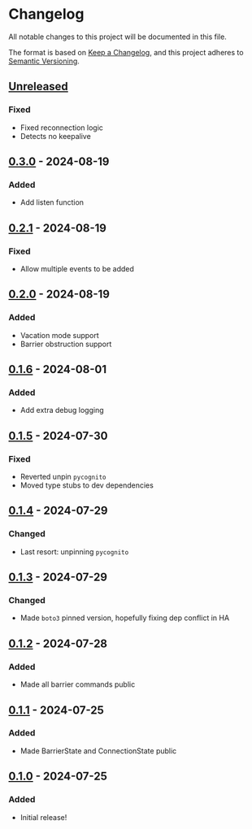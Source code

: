 # Changelog
All notable changes to this project will be documented in this file.

The format is based on [Keep a Changelog](https://keepachangelog.com/en/1.0.0/), and this project adheres to [Semantic Versioning](https://semver.org/spec/v2.0.0.html).

## [Unreleased]
### Fixed
- Fixed reconnection logic
- Detects no keepalive

## [0.3.0] - 2024-08-19
### Added
- Add listen function

## [0.2.1] - 2024-08-19
### Fixed
- Allow multiple events to be added

## [0.2.0] - 2024-08-19
### Added
- Vacation mode support
- Barrier obstruction support

## [0.1.6] - 2024-08-01
### Added
- Add extra debug logging

## [0.1.5] - 2024-07-30
### Fixed
- Reverted unpin `pycognito`
- Moved type stubs to dev dependencies

## [0.1.4] - 2024-07-29
### Changed
- Last resort: unpinning `pycognito`

## [0.1.3] - 2024-07-29
### Changed
- Made `boto3` pinned version, hopefully fixing dep conflict in HA

## [0.1.2] - 2024-07-28
### Added
- Made all barrier commands public

## [0.1.1] - 2024-07-25
### Added
- Made BarrierState and ConnectionState public

## [0.1.0] - 2024-07-25
### Added
- Initial release!

[Unreleased]: https://github.com/IceBotYT/nice-go/compare/0.3.0...master
[0.3.0]: https://github.com/IceBotYT/nice-go/compare/0.2.1...0.3.0
[0.2.1]: https://github.com/IceBotYT/nice-go/compare/0.2.0...0.2.1
[0.2.0]: https://github.com/IceBotYT/nice-go/compare/0.1.6...0.2.0
[0.1.6]: https://github.com/IceBotYT/nice-go/compare/0.1.5...0.1.6
[0.1.5]: https://github.com/IceBotYT/nice-go/compare/0.1.4...0.1.5
[0.1.4]: https://github.com/IceBotYT/nice-go/compare/0.1.3...0.1.4
[0.1.3]: https://github.com/IceBotYT/nice-go/compare/0.1.2...0.1.3
[0.1.2]: https://github.com/IceBotYT/nice-go/compare/0.1.1...0.1.2
[0.1.1]: https://github.com/IceBotYT/nice-go/compare/0.1.0...0.1.1
[0.1.0]: https://github.com/IceBotYT/nice-go/tree/0.1.0

